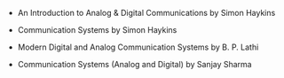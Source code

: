 * An Introduction to Analog & Digital Communications by Simon Haykins 

* Communication Systems by Simon Haykins 

* Modern Digital and Analog Communication Systems by B. P. Lathi 

* Communication Systems (Analog and Digital) by Sanjay Sharma 
